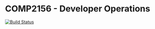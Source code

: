# COMP2156 - Developer Operations

[![Build Status](https://app.travis-ci.com/simarchaudhary/-COMP2156.svg?branch=main)](https://app.travis-ci.com/simarchaudhary/-COMP2156)

